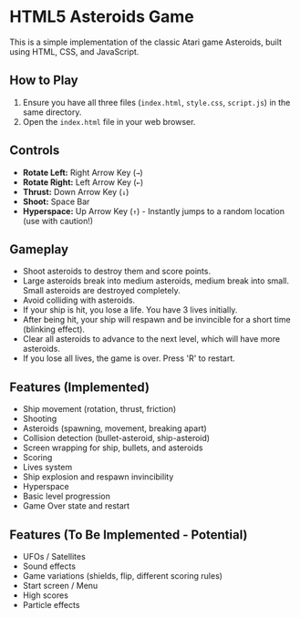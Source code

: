 # HTML5 Asteroids Game

This is a simple implementation of the classic Atari game Asteroids, built using HTML, CSS, and JavaScript.

## How to Play

1.  Ensure you have all three files (`index.html`, `style.css`, `script.js`) in the same directory.
2.  Open the `index.html` file in your web browser.

## Controls

*   **Rotate Left:** Right Arrow Key (`→`)
*   **Rotate Right:** Left Arrow Key (`←`)
*   **Thrust:** Down Arrow Key (`↓`)
*   **Shoot:** Space Bar
*   **Hyperspace:** Up Arrow Key (`↑`) - Instantly jumps to a random location (use with caution!)

## Gameplay

*   Shoot asteroids to destroy them and score points.
*   Large asteroids break into medium asteroids, medium break into small. Small asteroids are destroyed completely.
*   Avoid colliding with asteroids.
*   If your ship is hit, you lose a life. You have 3 lives initially.
*   After being hit, your ship will respawn and be invincible for a short time (blinking effect).
*   Clear all asteroids to advance to the next level, which will have more asteroids.
*   If you lose all lives, the game is over. Press 'R' to restart.

## Features (Implemented)

*   Ship movement (rotation, thrust, friction)
*   Shooting
*   Asteroids (spawning, movement, breaking apart)
*   Collision detection (bullet-asteroid, ship-asteroid)
*   Screen wrapping for ship, bullets, and asteroids
*   Scoring
*   Lives system
*   Ship explosion and respawn invincibility
*   Hyperspace
*   Basic level progression
*   Game Over state and restart

## Features (To Be Implemented - Potential)

*   UFOs / Satellites
*   Sound effects
*   Game variations (shields, flip, different scoring rules)
*   Start screen / Menu
*   High scores
*   Particle effects
